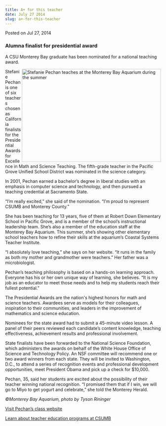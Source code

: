 ```yaml
---
title: A+ for this teacher
date: July 27 2014
slug: a+-for-this-teacher
---
```


 



<span class="date">Posted on Jul 27, 2014    </span>
<h3>Alumna finalist for presidential award</h3>
<p>A CSU Monterey Bay graduate has been nominated for a national
teaching award.</p>
<p><img alt="Stefanie Pechan teaches at the Monterey Bay Aquarium during the summer" src="https://news.csumb.edu/sites/default/files/65/attachments/news/images/stefanie_0.jpg" style="float:right; width:450px; height:300px">Stefanie Pechan is
one of six teachers chosen as California finalists for the
Presidential Awards for Excellence in Math and Science Teaching.
The fifth-grade teacher in the Pacific Grove Unified School
District was nominated in the science category.</img></p>
<p>In 2001, Pechan earned a bachelor&#x2019;s degree in liberal studies
with an emphasis in computer science and technology, and then
pursued a teaching credential at Sacramento State.</p>
<p>&#x201C;I&#x2019;m really excited,&#x201D; she said of the nomination. &#x201C;I&#x2019;m proud to
represent CSUMB and Monterey County.&#x201D;</p>
<p>She has been teaching for 13 years, five of them at Robert Down
Elementary School in Pacific Grove, and is a member of the school&#x2019;s
instructional leadership team. She&#x2019;s also a member of the education
staff at the Monterey Bay Aquarium. This summer, she&#x2019;s showing
other elementary school teachers how to refine their skills at the
aquarium&#x2019;s Coastal Systems Teacher Institute.</p>
<p>&#x201C;I absolutely love teaching,&#x201D; she says on her website. &#x201C;It runs
in the family as both my mother and grandmother were teachers.&#x201D; Her
father was a microbiologist.</p>
<p>Pechan&#x2019;s teaching philosophy is based on a hands-on learning
approach. Everyone has his or her own unique way of learning, she
believes. &#x201C;It is my job as an educator to meet those needs and to
help my students reach their fullest potential.&#x201D;</p>
<p>The Presidential Awards are the nation&apos;s highest honors for math
and science teachers. Awardees serve as models for their
colleagues, inspiration to their communities, and leaders in the
improvement of mathematics and science education.</p>
<p>Nominees for the state award had to submit a 45-minute video
lesson. A panel of their peers reviewed each candidate&#x2019;s content
knowledge, teaching effectiveness, achievement results and
professional involvement.</p>
<p>State finalists have been forwarded to the National Science
Foundation, which administers the awards on behalf of the White
House Office of Science and Technology Policy. An NSF committee
will recommend one or two award winners from each state. They will
be invited to Washington, D.C., to attend a series of recognition
events and professional development opportunities, meet President
Obama and pick up a check for $10,000.</p>
<p>Pechan, 35, said her students are excited about the possibility
of their teacher winning national recognition. &#x201C;I promised them
that if I win, we will go to Miyo to get yogurt and celebrate,&#x201D; she
told the Monterey Herald.</p>
<p class="small"><em>&#xA9;Monterey Bay Aquarium, photo by Tyson
Rininger</em></p>
<p><a href="https://www.mrspechan.com/students.html" rel="nofollow">Visit Pechan&#x2019;s class website</a></p>
<p><a href="https://teach.csumb.edu/?_csumbsearch=teacher%2Beducation" rel="nofollow">Learn about teacher education programs at
CSUMB</a><br>
<br>
&#xA0;</br></br></p>





```
